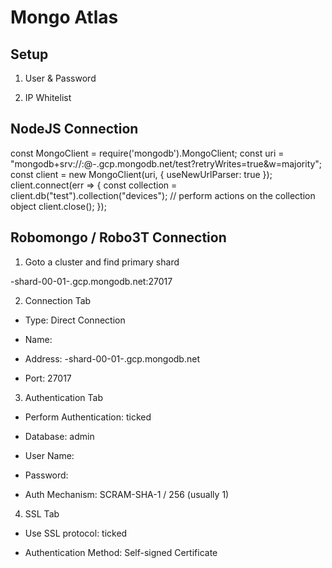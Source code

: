 # Mongo Atlas

## Setup

1. User & Password

2. IP Whitelist

## NodeJS Connection

const MongoClient = require('mongodb').MongoClient;
const uri = "mongodb+srv://<user>:<password>@<cluster-name>-<random-5-letters>.gcp.mongodb.net/test?retryWrites=true&w=majority";
const client = new MongoClient(uri, { useNewUrlParser: true });
client.connect(err => {
  const collection = client.db("test").collection("devices");
  // perform actions on the collection object
  client.close();
});

## Robomongo / Robo3T Connection

1. Goto a cluster and find primary shard

<cluster-name>-shard-00-01-<random-5-letters>.gcp.mongodb.net:27017

2. Connection Tab

- Type: Direct Connection

- Name: <something-meaningful>

- Address: <cluster-name>-shard-00-01-<random-5-letters>.gcp.mongodb.net

- Port: 27017

3. Authentication Tab

- Perform Authentication: ticked

- Database: admin

- User Name:

- Password:

- Auth Mechanism: SCRAM-SHA-1 / 256 (usually 1)

4. SSL Tab

- Use SSL protocol: ticked

- Authentication Method: Self-signed Certificate
